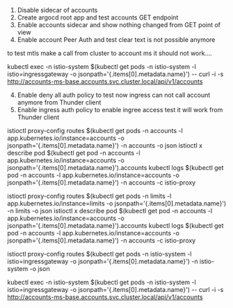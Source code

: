 1. Disable sidecar of accounts 
2. Create argocd root app and test accounts GET endpoint
2. Enable accounts sidecar and show nothing changed from GET point of view
3. Enable account Peer Auth and test clear text is not possible anymore

to test mtls make a call from cluster to account ms it should not work....

kubectl exec -n istio-system $(kubectl get pods -n istio-system -l istio=ingressgateway -o jsonpath='{.items[0].metadata.name}') -- curl -i -s  http://accounts-ms-base.accounts.svc.cluster.local/api/v1/accounts


4. Enable deny all auth policy to test now ingress can not call account anymore from Thunder client
5. Enable ingress auth policy to enable ingree access test it will work from Thunder client




istioctl proxy-config routes $(kubectl get pods -n accounts -l app.kubernetes.io/instance=accounts -o jsonpath='{.items[0].metadata.name}') -n accounts -o json
istioctl x describe pod $(kubectl get pod -n accounts -l app.kubernetes.io/instance=accounts -o jsonpath='{.items[0].metadata.name}').accounts
kubectl logs $(kubectl get pod -n accounts -l app.kubernetes.io/instance=accounts -o jsonpath='{.items[0].metadata.name}') -n accounts -c istio-proxy


istioctl proxy-config routes $(kubectl get pods -n limits -l app.kubernetes.io/instance=limits -o jsonpath='{.items[0].metadata.name}') -n limits -o json
istioctl x describe pod $(kubectl get pod -n accounts -l app.kubernetes.io/instance=accounts -o jsonpath='{.items[0].metadata.name}').accounts
kubectl logs $(kubectl get pod -n accounts -l app.kubernetes.io/instance=accounts -o jsonpath='{.items[0].metadata.name}') -n accounts -c istio-proxy



istioctl proxy-config routes $(kubectl get pods -n istio-system -l istio=ingressgateway -o jsonpath='{.items[0].metadata.name}') -n istio-system -o json





kubectl exec -n istio-system $(kubectl get pods -n istio-system -l istio=ingressgateway -o jsonpath='{.items[0].metadata.name}') -- curl -i -s  http://accounts-ms-base.accounts.svc.cluster.local/api/v1/accounts
